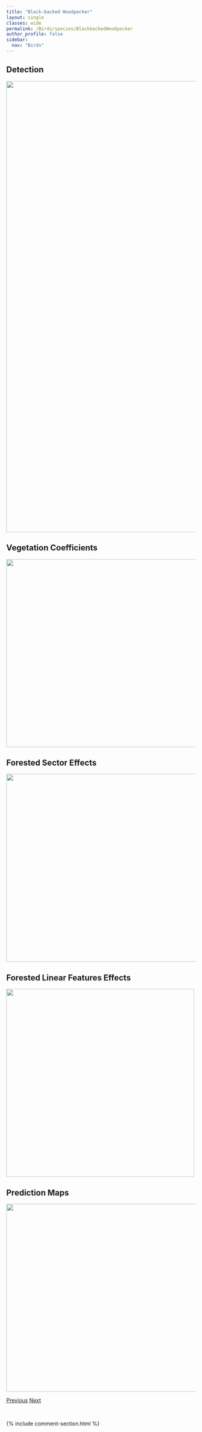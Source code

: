 ```yaml
---
title: "Black-backed Woodpecker"
layout: single
classes: wide
permalink: /Birds/species/BlackbackedWoodpecker
author_profile: false
sidebar:
  nav: "Birds"
---
```


<h2>Detection</h2>

<a href="https://drive.google.com/uc?export=view&id=1qUsgtbTl-POJJkT0nWk9vL6J-NQNpdH3">
<img src="https://drive.google.com/uc?export=view&id=1qUsgtbTl-POJJkT0nWk9vL6J-NQNpdH3" height = "1200" width = "800">
</a>


<h2>Vegetation Coefficients</h2>

<a href="https://drive.google.com/uc?export=view&id=1VZH_aL3w0NxvN62st-VLFKShTOSW6P4W">
<img src="https://drive.google.com/uc?export=view&id=1VZH_aL3w0NxvN62st-VLFKShTOSW6P4W" height = "500" width = "1000">
</a>


<h2>Forested Sector Effects</h2>

<a href="https://drive.google.com/uc?export=view&id=1nmfHigQrgib6xUdzMrb-nePew7qvHCZR">
<img src="https://drive.google.com/uc?export=view&id=1nmfHigQrgib6xUdzMrb-nePew7qvHCZR" height = "500" width = "1000">
</a>


<h2>Forested Linear Features Effects</h2>

<a href="https://drive.google.com/uc?export=view&id=1uDupUXRdYUqPyk-r1iGMZaCLIDHoGEwu">
<img src="https://drive.google.com/uc?export=view&id=1uDupUXRdYUqPyk-r1iGMZaCLIDHoGEwu" height = "500" width = "500">
</a>


<h2>Prediction Maps</h2>

<a href="https://drive.google.com/uc?export=view&id=1DQjnZ2xLbJtT4mS4uFX00X5IziBqYx9d">
<img src="https://drive.google.com/uc?export=view&id=1DQjnZ2xLbJtT4mS4uFX00X5IziBqYx9d" height = "500" width = "1000">
</a>


<a href="/DevelopmentWebsite/Birds/species/BaybreastedWarbler" class="pagination--pager" title="Setophaga castanea">Previous</a> <a href="/DevelopmentWebsite/Birds/species/BlackcappedChickadee" class="pagination--pager" title="Poecile atricapillus">Next</a>

<p>&nbsp;</p>

{% include comment-section.html %}
